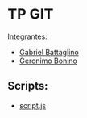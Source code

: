 # TP GIT

Integrantes:
- [Gabriel Battaglino](gabriel_battaglino.md)
- [Geronimo Bonino](geronimo_bonino.md)

 ## Scripts:
- [script.js](script.js)